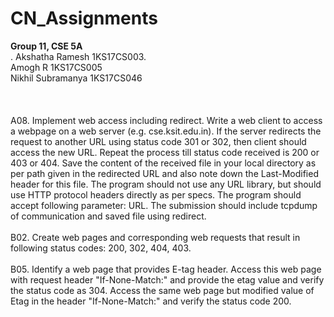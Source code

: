 # CN_Assignments
**Group 11, CSE 5A**<br/> .
Akshatha Ramesh    	1KS17CS003.<br/>
Amogh R			        1KS17CS005<br/>
Nikhil Subramanya  	1KS17CS046<br/>
<br/><br/><br/>
A08. Implement web access including redirect.
Write a web client to access a webpage on a web server (e.g. cse.ksit.edu.in). If the server redirects the request to another URL using status code 301 or 302, then client should access the new URL. Repeat the process till status code received is 200 or 403 or 404. Save the content of the received file in your local directory as per path given in the redirected URL and also note down the Last-Modified header for this file.  The program should not use any URL library, but should use HTTP protocol headers directly as per specs. The program should accept following parameter: URL.
The submission should include tcpdump of communication and saved file using redirect.
<br/><br/>
B02. Create web pages and corresponding web requests that result in following status codes: 200, 302, 404, 403.
<br/><br/>
B05. Identify a web page that provides E-tag header. Access this web page with request header "If-None-Match:" and provide the etag value and verify the status code as 304. Access the same web page but modified value of Etag in the header "If-None-Match:" and verify the status code 200.

